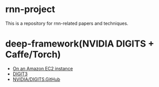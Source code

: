 # rnn-project
This is a repository for rnn-related papers and techniques.

# deep-framework(NVIDIA DIGITS + Caffe/Torch)
- [On an Amazon EC2 instance][1]
- [DIGIT3][2]
- [NVIDIA/DIGITS.GitHub][3]

[1]:	http://www.learnopencv.com/nvidia-digits-3-on-ec2/
[2]:	https://developer.nvidia.com/digits
[3]:	https://github.com/NVIDIA/DIGITS